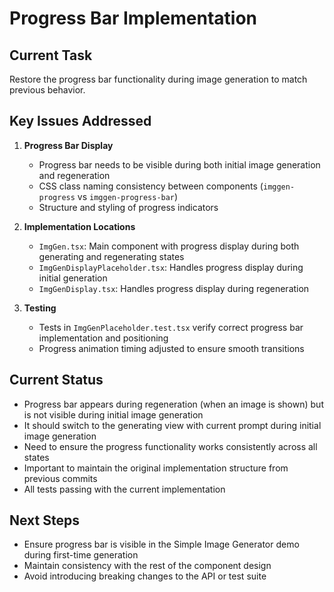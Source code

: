 # Progress Bar Implementation

## Current Task
Restore the progress bar functionality during image generation to match previous behavior.

## Key Issues Addressed

1. **Progress Bar Display**
   - Progress bar needs to be visible during both initial image generation and regeneration
   - CSS class naming consistency between components (`imggen-progress` vs `imggen-progress-bar`)
   - Structure and styling of progress indicators

2. **Implementation Locations**
   - `ImgGen.tsx`: Main component with progress display during both generating and regenerating states
   - `ImgGenDisplayPlaceholder.tsx`: Handles progress display during initial generation
   - `ImgGenDisplay.tsx`: Handles progress display during regeneration

3. **Testing**
   - Tests in `ImgGenPlaceholder.test.tsx` verify correct progress bar implementation and positioning
   - Progress animation timing adjusted to ensure smooth transitions

## Current Status
- Progress bar appears during regeneration (when an image is shown) but is not visible during initial image generation
- It should switch to the generating view with current prompt during initial image generation
- Need to ensure the progress functionality works consistently across all states
- Important to maintain the original implementation structure from previous commits
- All tests passing with the current implementation

## Next Steps
- Ensure progress bar is visible in the Simple Image Generator demo during first-time generation
- Maintain consistency with the rest of the component design
- Avoid introducing breaking changes to the API or test suite
